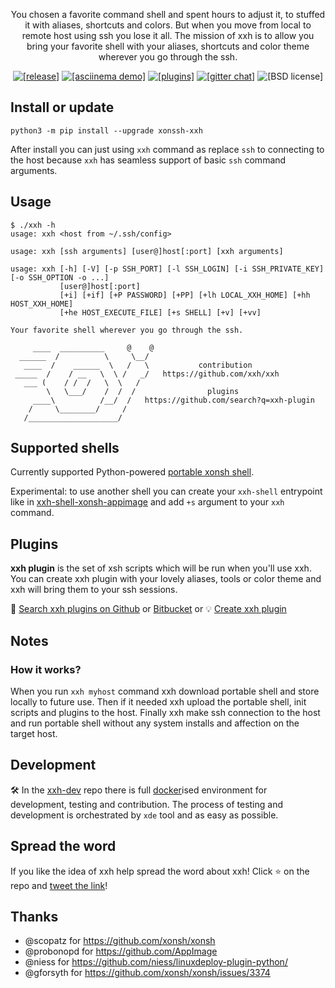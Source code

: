 <p align="center">You chosen a favorite command shell and spent hours to adjust it, to stuffed it with aliases, shortcuts and colors. But when you move from local to remote host using ssh you lose it all. The mission of xxh is to allow you bring your favorite shell with your aliases, shortcuts and color theme wherever you go through the ssh.</p>
<p align="center">  
  <a href="https://pypi.org/project/xonssh-xxh/" target="_blank"><img src="https://img.shields.io/pypi/v/xonssh-xxh.svg" alt="[release]"></a>
  <a href="https://asciinema.org/a/osSEzqnmH9pMYEZibNe2K7ZL7" target="_blank"><img alt="[asciinema demo]" src="https://img.shields.io/badge/demo-asciinema-grass"></a>
  <a href="#plugins" target="_blank"><img alt="[plugins]" src="https://img.shields.io/badge/extensions-plugins-yellow"></a>
  <a href="https://gitter.im/xonssh-xxh/community?utm_source=badge&utm_medium=badge&utm_campaign=pr-badge" target="_blank"><img alt="[gitter chat]" src="https://badges.gitter.im/xonssh-xxh/community.svg"></a>
  <img alt="[BSD license]" src="https://img.shields.io/pypi/l/xonssh-xxh">
</p>

## Install or update
```
python3 -m pip install --upgrade xonssh-xxh
```
After install you can just using `xxh` command as replace `ssh` to connecting to the host because `xxh` has seamless support of basic `ssh` command arguments. 

## Usage
```
$ ./xxh -h
usage: xxh <host from ~/.ssh/config>

usage: xxh [ssh arguments] [user@]host[:port] [xxh arguments]

usage: xxh [-h] [-V] [-p SSH_PORT] [-l SSH_LOGIN] [-i SSH_PRIVATE_KEY] [-o SSH_OPTION -o ...] 
           [user@]host[:port]
           [+i] [+if] [+P PASSWORD] [+PP] [+lh LOCAL_XXH_HOME] [+hh HOST_XXH_HOME] 
           [+he HOST_EXECUTE_FILE] [+s SHELL] [+v] [+vv]

Your favorite shell wherever you go through the ssh. 

     ____  __________     @    @    
  ______  /          \     \__/     
   ____  /    ______  \   /   \           contribution
 _____  /    / __   \  \ /   _/   https://github.com/xxh/xxh   
   ___ (    / /  /   \  \   /          
        \   \___/    /  /  /                plugins            
     ____\          /__/  /   https://github.com/search?q=xxh-plugin
    /     \________/     /                           
   /____________________/       
```

## Supported shells

Currently supported Python-powered [portable xonsh shell](https://github.com/xxh/xxh-shell-xonsh-appimage).

Experimental: to use another shell you can create your `xxh-shell` entrypoint like in [xxh-shell-xonsh-appimage](https://github.com/xxh/xxh-shell-xonsh-appimage) and add `+s` argument to your `xxh` command. 

## Plugins

**xxh plugin** is the set of xsh scripts which will be run when you'll use xxh. You can create xxh plugin with your lovely aliases, tools or color theme and xxh will bring them to your ssh sessions.

🔎 [Search xxh plugins on Github](https://github.com/search?q=xxh-plugin&type=Repositories) or [Bitbucket](https://bitbucket.org/repo/all?name=xxh-plugin) or 💡 [Create xxh plugin](https://github.com/xxh/xxh-plugin-xonsh-sample)

## Notes

### How it works?

When you run `xxh myhost` command xxh download portable shell and store locally to future use. Then if it needed xxh upload the portable shell, init scripts and plugins to the host. Finally xxh make ssh connection to the host and run portable shell without any system installs and affection on the target host.

## Development
🛠️ In the [xxh-dev](https://github.com/xxh/xxh-dev) repo there is full [docker](https://www.docker.com/)ised environment for development, testing and contribution. The process of testing and development is orchestrated by `xde` tool and as easy as possible.

## Spread the word
If you like the idea of xxh help spread the word about xxh! Click ⭐ on the repo and <a href="https://twitter.com/intent/tweet?text=Python-powered%20shell%20wherever%20you%20go%20through%20the%20ssh&url=https%3A%2F%2Fgithub.com%2Fxxh%2Fxxh&related=" target="_blank">tweet the link</a>! 

## Thanks
* @scopatz for https://github.com/xonsh/xonsh
* @probonopd for https://github.com/AppImage
* @niess for https://github.com/niess/linuxdeploy-plugin-python/
* @gforsyth for https://github.com/xonsh/xonsh/issues/3374
